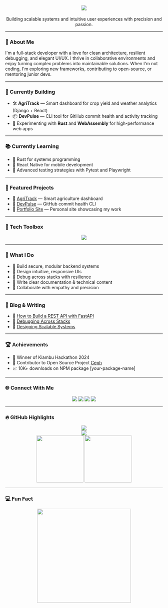 <h1 align="center">
 <img src="https://readme-typing-svg.herokuapp.com?font=Fira+Code&size=24&pause=1000&color=F75C7E&width=435&lines=Hi+there+👋,+I'm+Alexi;Full-Stack+Developer+from+Kenya;Crafting+impactful+software+solutions" />

</h1>

<p align="center">Building scalable systems and intuitive user experiences with precision and passion.</p>

---

### 🧭 About Me

I'm a full-stack developer with a love for clean architecture, resilient debugging, and elegant UI/UX. I thrive in collaborative environments and enjoy turning complex problems into maintainable solutions. When I'm not coding, I'm exploring new frameworks, contributing to open-source, or mentoring junior devs.

---

### 🚧 Currently Building

- 🛠️ **AgriTrack** — Smart dashboard for crop yield and weather analytics (Django + React)  
- 📦 **DevPulse** — CLI tool for GitHub commit health and activity tracking  
- 🔬 Experimenting with **Rust** and **WebAssembly** for high-performance web apps  

---

### 📚 Currently Learning

- 🧠 Rust for systems programming  
- 📱 React Native for mobile development  
- 🧪 Advanced testing strategies with Pytest and Playwright  

---

### 📌 Featured Projects

- 🔗 [AgriTrack](https://github.com/Alex-gikungu/agritrack) — Smart agriculture dashboard  
- 🔗 [DevPulse](https://github.com/Alex-gikungu/devpulse) — GitHub commit health CLI  
- 🔗 [Portfolio Site](https://github.com/Alex-gikungu/portfolio) — Personal site showcasing my work  

---

### 🧰 Tech Toolbox

<div align="center">
  <img src="https://skillicons.dev/icons?i=js,ts,react,html,css,py,csharp,django,fastapi,flask,mysql,gitlab,postman" />
</div>

---

### 💼 What I Do

- 🔐 Build secure, modular backend systems  
- 🎨 Design intuitive, responsive UIs  
- 🧪 Debug across stacks with resilience  
- 📝 Write clear documentation & technical content  
- 🤝 Collaborate with empathy and precision  

---

### 📝 Blog & Writing

- 📄 [How to Build a REST API with FastAPI](https://yourblog.com/article)  
- 📄 [Debugging Across Stacks](https://yourblog.com/article2)  
- 📄 [Designing Scalable Systems](https://yourblog.com/article3)  

---

### 🏆 Achievements

- 🥇 Winner of Kiambu Hackathon 2024  
- 🧩 Contributor to Open Source Project [Ceph](https://github.com/ceph/ceph)  
- 📈 10K+ downloads on NPM package [your-package-name]  

---

### 🌐 Connect With Me

<div align="center">
  <a href="mailto:your.email@gmail.com"><img src="https://img.shields.io/badge/Gmail-D14836?style=for-the-badge&logo=gmail&logoColor=white" /></a>
  <a href="https://linkedin.com/in/yourprofile"><img src="https://img.shields.io/badge/LinkedIn-0077B5?style=for-the-badge&logo=linkedin&logoColor=white" /></a>
  <a href="https://twitter.com/yourhandle"><img src="https://img.shields.io/badge/Twitter-1DA1F2?style=for-the-badge&logo=twitter&logoColor=white" /></a>
  <a href="https://instagram.com/yourhandle"><img src="https://img.shields.io/badge/Instagram-E4405F?style=for-the-badge&logo=instagram&logoColor=white" /></a>
</div>

---

### 🔥 GitHub Highlights

<div align="center">
  <img src="https://github-profile-trophy.vercel.app/?username=Alex-gikungu&theme=dracula&margin-w=10&margin-h=10&no-frame=true" />
  <br />
  <img src="https://github-readme-streak-stats.herokuapp.com/?user=Alex-gikungu&theme=dracula&hide_border=true" />
  <br />
  <img src="https://github-readme-stats.vercel.app/api?username=Alex-gikungu&show_icons=true&count_private=true&theme=dracula" height="150" />
  <img src="https://github-readme-stats.vercel.app/api/top-langs?username=Alex-gikungu&layout=compact&langs_count=6&theme=dracula" height="150" />
</div>

---

### 💻 Fun Fact

<div align="center">
  <img height="300" src="https://media1.tenor.com/m/C9qukZqPPS4AAAAC/coding-typing.gif" />
</div>
